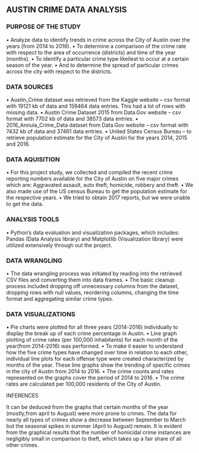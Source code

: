 ## AUSTIN CRIME DATA ANALYSIS

### PURPOSE OF THE STUDY

  •	Analyze data to identify trends in crime across the City of Austin over the years (from 2014 to 2016).
  •	To determine a comparison of the crime rate with respect to the area of occurrence (districts) and time of the year (months).
  •	To identify a particular crime type likeliest to occur at a certain season of the year.
  •	And to determine the spread of particular crimes across the city with respect to the districts. 

### DATA SOURCES

  •	Austin_Crime dataset was retrieved from the Kaggle website – csv format with 19121 kb of data and 159464 data entries. 
    This had a lot of rows with missing data.
  •	Austin Crime Dataset 2015 from Data.Gov website – csv format with 7702 kb of data and 38573 data entries.
  •	2016_Annula_Crime_Data dataset from Data.Gov website – csv format with 7432 kb of data and 37461 data entries.
  •	United States Census Bureau – to retrieve population estimate for the City of Austin for the years 2014, 2015 and 2016.

### DATA AQUISITION

  •	For this project study, we collected and compiled the recent crime reporting numbers available for the City of Austin 
  on five major crimes which are: Aggravated assault, auto theft, homicide, robbery and theft.
  •	We also made use of the US census Bureau to get the population estimate for the respective years.
  •	We tried to obtain 2017 reports, but we were unable to get the data. 

### ANALYSIS TOOLS

  •	Python’s data evaluation and visualization packages, which includes:
      Pandas (Data Analysis library) and 
      Matplotlib (Visualization library) were utilized extensively through out the project.

### DATA WRANGLING

  •	 The data wrangling process was initiated by reading into the retrieved CSV files and converting them into data frames.
  •	The basic cleanup process included dropping off unnecessary columns from the dataset, dropping rows with null values, 
  reordering columns, changing the time format and aggregating similar crime types.

### DATA VISUALIZATIONS

  •	Pie charts were plotted for all three years (2014-2016) individually to display the break up of each crime percentage 
  in Austin.
  •	Line graph plotting of crime rates (per 100,000 inhabitants) for each month of the year(from 2014-2016) was performed. 
  •	To make it easier to understand how the five crime types have changed over time in relation to each other, individual 
  line plots for each offense type were created characterized by months of the year. These line graphs show the trending 
  of specific crimes in the city of Austin from 2014 to 2016. 
  •	The crime counts and rates represented on the graphs cover the period of 2014 to 2016.
  •	The crime rates are calculated per 100,000 residents of the City of Austin.

INFERENCES

 It can be deduced from the graphs that certain months of the year (mostly,from april to August) were more prone to crimes. 
 The data for nearly all types of crimes show a decrease between September to March but the seasonal spikes in summer (April to August) remain. 
 It is evident from the graphical results that the number of homicidal crime instances are negligibly small in comparison to theft, which takes up a fair share of all other crimes.
  
